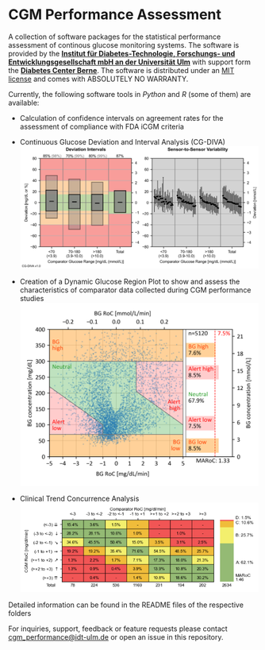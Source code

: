 # CGM Performance Assessment
A collection of software packages for the statistical performance assessment of continous glucose monitoring systems. The software is provided by the [**Institut für Diabetes-Technologie, Forschungs- und Entwicklungsgesellschaft mbH an der Universität Ulm**](https://www.idt-ulm.de/en/) with support form the [**Diabetes Center Berne**](https://www.dcberne.com). The software is distributed under an [MIT license](LICENSE) and comes with ABSOLUTELY NO WARRANTY.

Currently, the following software tools in *Python* and *R* (some of them) are available:

* Calculation of confidence intervals on agreement rates for the assessment of compliance with FDA iCGM criteria

* Continuous Glucose Deviation and Interval Analysis (CG-DIVA)
![](/CG-DIVA/Python/CG-DIVA.png)

* Creation of a Dynamic Glucose Region Plot to show and assess the characteristics of comparator data collected during CGM performance studies
![](</Dynamic Glucose Region (DGR) Plot/Python/DGR_plot.png>)

* Clinical Trend Concurrence Analysis
![](</Clinical Trend Concurrence Analysis/Python/CTCA.png>)

Detailed information can be found in the README files of the respective folders

For inquiries, support, feedback or feature requests please contact cgm_performance@idt-ulm.de or open an issue in this repository.
